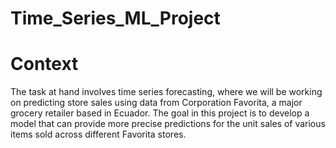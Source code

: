 # Time_Series_ML_Project 

# Context 
The task at hand involves time series forecasting, where we will be working on predicting store sales using data from Corporation Favorita, a major grocery retailer based in Ecuador. The goal in this project is to develop a model that can provide more precise predictions for the unit sales of various items sold across different Favorita stores.

